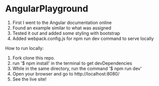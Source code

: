 # AngularPlayground

1. First I went to the Angular documentation online
2. Found an example similar to what was assigned
3. Tested it out and added some styling with bootstrap
4. Added webpack.config.js for npm run dev command to serve locally


How to run locally:

1. Fork clone this repo.
2. run '$ npm install' in the terminal to get devDependencies
3. While in the same directory, run the command '$ npm run dev'
4. Open your browser and go to http://localhost:8080/
5. See the live site!

